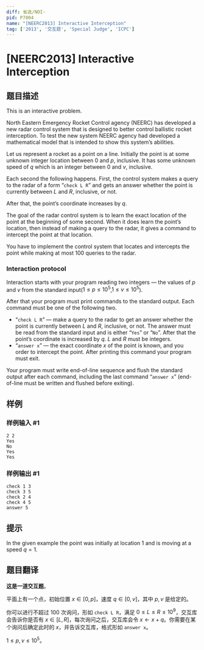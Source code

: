 ```yaml
---
diff: 省选/NOI-
pid: P7004
name: "[NEERC2013] Interactive Interception"
tag: ['2013', '交互题', 'Special Judge', 'ICPC']
---
```

# [NEERC2013] Interactive Interception
## 题目描述

This is an interactive problem.

North Eastern Emergency Rocket Control agency (NEERC) has developed a new radar control system that is designed to better control ballistic rocket interception. To test the new system NEERC agency had developed a mathematical model that is intended to show this system’s abilities.

Let us represent a rocket as a point on a line. Initially the point is at some unknown integer location between $0$ and $p$, inclusive. It has some unknown speed of $q$ which is an integer between $0$ and $v$, inclusive.

Each second the following happens. First, the control system makes a query to the radar of a form “`check L R`” and gets an answer whether the point is currently between $L$ and $R$, inclusive, or not.

After that, the point’s coordinate increases by $q$.

The goal of the radar control system is to learn the exact location of the point at the beginning of some second. When it does learn the point’s location, then instead of making a query to the radar, it gives a command to intercept the point at that location.

You have to implement the control system that locates and intercepts the point while making at most $100$ queries to the radar.

### Interaction protocol
Interaction starts with your program reading two integers — the values of $p$ and $v$ from the standard input($1\leq p\leq 10^5$,$1\leq v\leq 10^5$).

After that your program must print commands to the standard output. Each command must be one of the following two.

- “`check L R`” — make a query to the radar to get an answer whether the point is currently between $L$ and $R$, inclusive, or not. The answer must be read from the standard input and is either “`Yes`” or “`No`”. After that the point’s coordinate is increased by $q$. $L$ and $R$ must be integers.
- “`answer x`” — the exact coordinate $x$ of the point is known, and you order to intercept the point. After printing this command your program must exit.

Your program must write end-of-line sequence and flush the standard output after each command, including the last command “`answer x`” (end-of-line must be written and flushed before exiting).


## 样例

### 样例输入 #1
```
2 2
Yes
No
Yes
Yes
```
### 样例输出 #1
```
check 1 3
check 3 5
check 2 4
check 4 5
answer 5
```
## 提示

In the given example the point was initially at location $1$ and is moving at a speed $q = 1$.
## 题目翻译

**这是一道交互题**。

平面上有一个点，初始位置 $x\in[0,p]$，速度 $q\in[0,v]$，其中 $p,v$ 是给定的。

你可以进行不超过 $100$ 次询问，形如 ``check L R``，满足 $0\le L\le R\le 10^9$，交互库会告诉你是否有 $x\in[L,R]$，每次询问之后，交互库会令 $x\gets x+q$。你需要在某个询问后确定此时的 $x$，并告诉交互库，格式形如 ``answer x``。

$1\le p,v\le 10^5$。

